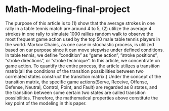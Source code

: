 # Math-Modeling-final-project
The purpose of this article is to (1) show that the average strokes in one rally in a table tennis
match are around 4 to 5, (2) utilize the average 4 strokes in one rally to simulate 1000 rallies
random walk to observe the most frequent game action used by the top 50 male table tennis
players in the world.
Markov Chains, as one case in stochastic process, is utilized based on our purpose
since it can move stepwise under defined conditions. In table tennis, we define ”condition”
as ”game action”, ”stroke positions”, ”stroke directions”, or ”stroke technique”. In this
article, we concentrate on game action. To quantify the entire process, the article utilizes a
transition matrix(all the conditions of the transition possibilities between two correlated states
construct the transition matrix.) Under the concept of the transition matrix, the specific game
actions(Serve, Receive, Offense, Defense, Neutral, Control, Point, and Fault) are regarded as
8 states, and the transition between some certain two states are called transition possibilities.
Therefore, the mathematical properties above constitute the key point of the modeling in this
paper.
